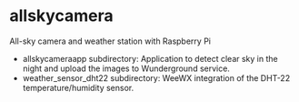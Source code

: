 # allskycamera

All-sky camera and weather station with Raspberry Pi

- allskycameraapp	subdirectory: Application to detect clear sky in the night and upload the images to Wunderground service.
- weather_sensor_dht22 subdirectory: WeeWX integration of the DHT-22 temperature/humidity sensor.
